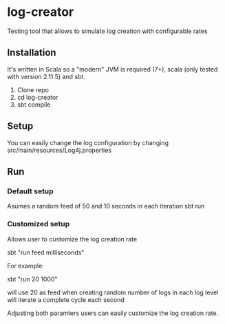 # log-creator
Testing tool that allows to simulate log creation with configurable rates



## Installation
It's written in Scala so a "modern" JVM is required (7+), scala (only tested with version 2.11.5) and sbt.

1. Clone repo
2. cd log-creator
3. sbt compile

## Setup
You can easily change the log configuration by changing src/main/resources/Log4j.properties

## Run

### Default setup

Asumes a random feed of 50 and 10 seconds in each iteration
sbt run 

### Customized setup
Allows user to customize the log creation rate

sbt "run feed milliseconds"

For example:

sbt "run 20 1000" 

will use 20 as feed when creating random number of logs in each log level
will iterate a complete cycle each second

Adjusting both paramters users can easily customize the log creation rate.
